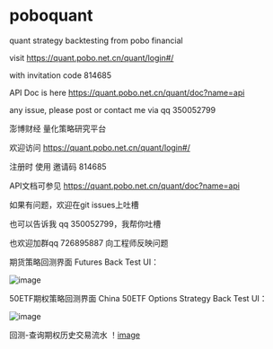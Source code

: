 # poboquant
quant strategy backtesting from pobo financial

visit https://quant.pobo.net.cn/quant/login#/

with invitation code 
814685

API Doc is here https://quant.pobo.net.cn/quant/doc?name=api

any issue, please post or contact me via qq 350052799

澎博财经 量化策略研究平台 

欢迎访问 https://quant.pobo.net.cn/quant/login#/

注册时 使用 邀请码 814685

API文档可参见 https://quant.pobo.net.cn/quant/doc?name=api

如果有问题，欢迎在git issues上吐槽 

也可以告诉我 qq 350052799，我帮你吐槽 

也欢迎加群qq 726895887 向工程师反映问题 

期货策略回测界面 Futures Back Test UI：

![image](https://github.com/qmhedging/poboquant/blob/master/%E6%BE%8E%E5%8D%9A%E4%BA%91%E9%87%8F%E5%8C%96mag.jpg)

50ETF期权策略回测界面 China 50ETF Options Strategy Back Test UI：

![image](https://github.com/qmhedging/poboquant/blob/master/%E6%BE%8E%E5%8D%9A%E4%BA%91%E9%87%8F%E5%8C%96-%E6%9C%9F%E6%9D%83.jpg)

回测-查询期权历史交易流水
！[image](https://github.com/qmhedging/poboquant/blob/master/poboquant.jpg)
